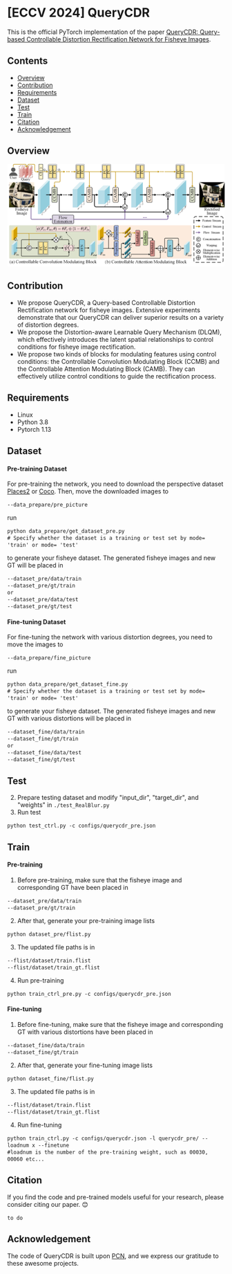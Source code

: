 # [ECCV 2024] QueryCDR
This is the official PyTorch implementation of the paper [QueryCDR: Query-based Controllable Distortion Rectification Network for Fisheye Images](https://).

## Contents
- [Overview](#overview)
- [Contribution](#contribution)
- [Requirements](#requirements_and_dependencies)
- [Dataset](#dataset)
- [Test](#test)
- [Train](#train)
- [Citation](#citation)
- [Acknowledgement](#acknowledgement)

## Overview
![overview](fig/overview.png)

## Contribution
* We propose QueryCDR, a Query-based Controllable Distortion Rectification network for fisheye images. Extensive experiments demonstrate that our QueryCDR can deliver superior results on a variety of distortion degrees.
* We propose the Distortion-aware Learnable Query Mechanism (DLQM), which effectively introduces the latent spatial relationships to control conditions for fisheye image rectification.
* We propose two kinds of blocks for modulating features using control conditions: the Controllable Convolution Modulating Block (CCMB) and the Controllable Attention Modulating Block (CAMB). They can effectively utilize control conditions to guide the rectification process.

## Requirements
- Linux
- Python 3.8
- Pytorch 1.13

## Dataset
#### Pre-training Dataset

For pre-training the network,  you need to download the perspective dataset [Places2](http://places2.csail.mit.edu/download.html) or [Coco](https://cocodataset.org/). Then, move the downloaded images to

```
--data_prepare/pre_picture
```
run
```
python data_prepare/get_dataset_pre.py
# Specify whether the dataset is a training or test set by mode= 'train' or mode= 'test'
```
to generate your fisheye dataset. The generated fisheye images and new GT will be placed in 

```
--dataset_pre/data/train 
--dataset_pre/gt/train  
or 
--dataset_pre/data/test
--dataset_pre/gt/test
```

#### Fine-tuning Dataset

For fine-tuning the network with various distortion degrees, you need to move the images to

```
--data_prepare/fine_picture
```

run

```
python data_prepare/get_dataset_fine.py
# Specify whether the dataset is a training or test set by mode= 'train' or mode= 'test'
```

to generate your fisheye dataset. The generated fisheye images and new GT with various distortions will be placed in 

```
--dataset_fine/data/train 
--dataset_fine/gt/train  
or 
--dataset_fine/data/test
--dataset_fine/gt/test
```

## Test
2. Prepare testing dataset and modify "input_dir", "target_dir", and "weights" in `./test_RealBlur.py`
3. Run test
```
python test_ctrl.py -c configs/querycdr_pre.json
```
## Train
#### Pre-training

1. Before pre-training, make sure that the fisheye image and corresponding GT have been placed in

```
--dataset_pre/data/train
--dataset_pre/gt/train
```

2. After that, generate your pre-training image lists

```
python dataset_pre/flist.py
```

3. The updated file paths is in

```
--flist/dataset/train.flist 
--flist/dataset/train_gt.flist 
```

4. Run pre-training

```
python train_ctrl_pre.py -c configs/querycdr_pre.json
```
#### Fine-tuning

1. Before fine-tuning, make sure that the fisheye image and corresponding GT with various distortions have been placed in

```
--dataset_fine/data/train
--dataset_fine/gt/train
```

2. After that, generate your fine-tuning image lists

```
python dataset_fine/flist.py
```

3. The updated file paths is in

```
--flist/dataset/train.flist 
--flist/dataset/train_gt.flist 
```

4. Run fine-tuning

```
python train_ctrl.py -c configs/querycdr.json -l querycdr_pre/ --loadnum x --finetune
#loadnum is the number of the pre-training weight, such as 00030, 00060 etc...
```

## Citation

If you find the code and pre-trained models useful for your research, please consider citing our paper. :blush:
```
to do
```

## Acknowledgement
The code of QueryCDR is built upon [PCN](https://github.com/uof1745-cmd/PCN), and we express our gratitude to these awesome projects.
